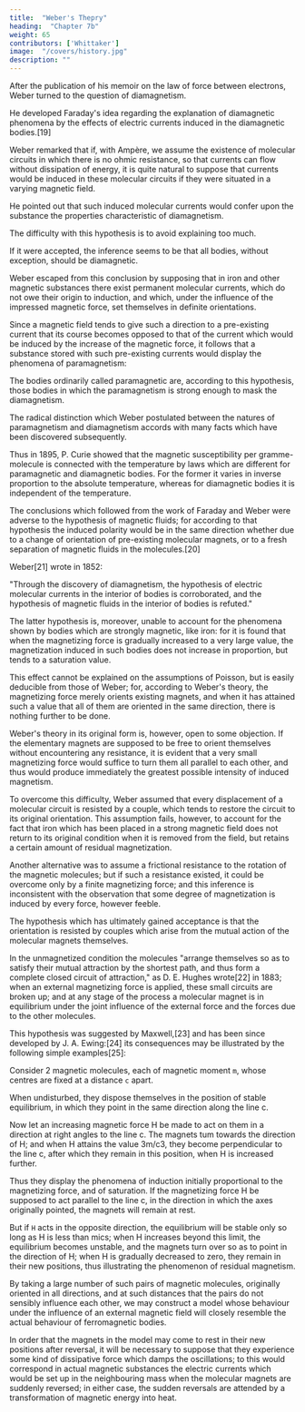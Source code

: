 ```yaml
---
title:  "Weber's Thepry"
heading:  "Chapter 7b"
weight: 65
contributors: ['Whittaker']
image:  "/covers/history.jpg"
description: ""
---
```



After the publication of his memoir on the law of force between electrons, Weber turned to the question of diamagnetism. 

He developed Faraday's idea regarding the explanation of diamagnetic phenomena by the effects of electric currents induced in the diamagnetic bodies.[19] 

Weber remarked that if, with Ampère, we assume the existence of molecular circuits in which there is no ohmic resistance, so that currents can flow without dissipation of energy, it is quite natural to suppose that currents would be induced in these molecular circuits if they were situated in a varying magnetic field.

He pointed out that such induced molecular currents would confer upon the substance the properties characteristic of diamagnetism.

The difficulty with this hypothesis is to avoid explaining too much.

If it were accepted, the inference seems to be that all bodies, without exception, should be diamagnetic. 

Weber escaped from this conclusion by supposing that in iron and other magnetic substances there exist permanent molecular currents, which do not owe their origin to induction, and which, under the influence of the impressed magnetic force, set themselves in definite orientations. 

Since a magnetic field tends to give such a direction to a pre-existing current that its course becomes opposed to that of the current which would be induced by the increase of the magnetic force, it follows that a substance stored with such pre-existing currents would display the phenomena of paramagnetism: 

The bodies ordinarily called paramagnetic are, according to this hypothesis, those bodies in which the paramagnetism is strong enough to mask the diamagnetism.

The radical distinction which Weber postulated between the natures of paramagnetism and diamagnetism accords with many facts which have been discovered subsequently. 

Thus in 1895, P. Curie showed that the magnetic susceptibility per gramme-molecule is connected with the temperature by laws which are different for paramagnetic and diamagnetic bodies. For the former it varies in inverse proportion to the absolute temperature, whereas for diamagnetic bodies it is independent of the temperature.

The conclusions which followed from the work of Faraday and Weber were adverse to the hypothesis of magnetic fluids; for according to that hypothesis the induced polarity would be in the same direction whether due to a change of orientation of pre-existing molecular magnets, or to a fresh separation of magnetic fluids in the molecules.[20] 



Weber[21] wrote in 1852:

"Through the discovery of diamagnetism, the hypothesis of electric molecular currents in the interior of bodies is corroborated, and the hypothesis of magnetic fluids in the interior of bodies is refuted."

The latter hypothesis is, moreover, unable to account for the phenomena shown by bodies which are strongly magnetic, like iron: for it is found that when the magnetizing force is gradually increased to a very large value, the magnetization induced in such bodies does not increase in proportion, but tends to a saturation value.

This effect cannot be explained on the assumptions of Poisson, but is easily deducible from those of Weber; for, according to Weber's theory, the magnetizing force merely orients existing magnets, and when it has attained such a value that all of them are oriented in the same direction, there is nothing further to be done.

Weber's theory in its original form is, however, open to some objection. If the elementary magnets are supposed to be free to orient themselves without encountering any resistance, it is evident that a very small magnetizing force would suffice to turn them all parallel to each other, and thus would produce immediately the greatest possible intensity of induced magnetism. 

To overcome this difficulty, Weber assumed that every displacement of a molecular circuit is resisted by a couple, which tends to restore the circuit to its original orientation. This assumption fails, however, to account for the fact that iron which has been placed in a strong magnetic field does not return to its original condition when it is removed from the field, but retains a certain amount of residual magnetization.

Another alternative was to assume a frictional resistance to the rotation of the magnetic molecules; but if such a resistance existed, it could be overcome only by a finite magnetizing force; and this inference is inconsistent with the observation that some degree of magnetization is induced by every force, however feeble.

The hypothesis which has ultimately gained acceptance is that the orientation is resisted by couples which arise from the ​mutual action of the molecular magnets themselves. 

In the unmagnetized condition the molecules "arrange themselves so as to satisfy their mutual attraction by the shortest path, and thus form a complete closed circuit of attraction," as D. E. Hughes wrote[22] in 1883; when an external magnetizing force is applied, these small circuits are broken up; and at any stage of the process a molecular magnet is in equilibrium under the joint influence of the external force and the forces due to the other molecules.

This hypothesis was suggested by Maxwell,[23] and has been since developed by J. A. Ewing:[24] its consequences may be illustrated by the following simple examples[25]:

Consider 2 magnetic molecules, each of magnetic moment `m`, whose centres are fixed at a distance `c` apart. 

When undisturbed, they dispose themselves in the position of stable equilibrium, in which they point in the same direction along the line c. 

Now let an increasing magnetic force H be made to act on them in a direction at right angles to the line c. The magnets tum towards the direction of H; and when H attains the value 3m/c3, they become perpendicular to the line c, after which they remain in this position, when H is increased further. 

Thus they display the phenomena of induction initially proportional to the magnetizing force, and of saturation. If the magnetizing force H be supposed to act parallel to the line c, in the direction in which the axes originally pointed, the magnets will remain at rest. 

But if `H` acts in the opposite direction, the equilibrium will be stable only so long as H is less than mics; when H increases beyond this limit, the equilibrium becomes unstable, and the magnets turn over so as to point in the direction of H; when H is gradually decreased to zero, they remain in their new positions, thus illustrating the phenomenon of residual magnetism. 

By taking a large number of such pairs of magnetic molecules, originally oriented in all directions, and at such distances that the pairs do not sensibly influence each other, we may construct a model whose behaviour under the influence of an external magnetic field will closely resemble the actual behaviour of ferromagnetic bodies.

In order that the magnets in the model may come to rest in their new positions after reversal, it will be necessary to suppose that they experience some kind of dissipative force which damps the oscillations; to this would correspond in actual magnetic substances the electric currents which would be set up in the neighbouring mass when the molecular magnets are suddenly reversed; in either case, the sudden reversals are attended by a transformation of magnetic energy into heat.

